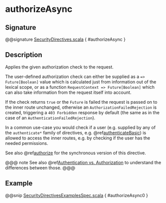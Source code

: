 <a id="authorizeasync"></a>
# authorizeAsync

## Signature

@@signature [SecurityDirectives.scala](../../../../../../../../../akka-http/src/main/scala/akka/http/scaladsl/server/directives/SecurityDirectives.scala) { #authorizeAsync }

## Description

Applies the given authorization check to the request.

The user-defined authorization check can either be supplied as a `=> Future[Boolean]` value which is calculated
just from information out of the lexical scope, or as a function `RequestContext => Future[Boolean]` which can also
take information from the request itself into account.

If the check returns `true` or the `Future` is failed the request is passed on to the inner route unchanged,
otherwise an `AuthorizationFailedRejection` is created, triggering a `403 Forbidden` response by default
(the same as in the case of an `AuthenticationFailedRejection`).

In a common use-case you would check if a user (e.g. supplied by any of the `authenticate*` family of directives,
e.g. @ref[authenticateBasic](authenticateBasic.md#authenticatebasic)) is allowed to access the inner routes, e.g. by checking if the user has the needed permissions.

See also @ref[authorize](authorize.md#authorize) for the synchronous version of this directive.

@@@ note
See also @ref[Authentication vs. Authorization](index.md#authentication-vs-authorization-scala) to understand the differences between those.
@@@

## Example

@@snip [SecurityDirectivesExamplesSpec.scala](../../../../../../../test/scala/docs/http/scaladsl/server/directives/SecurityDirectivesExamplesSpec.scala) { #authorizeAsync0 }
